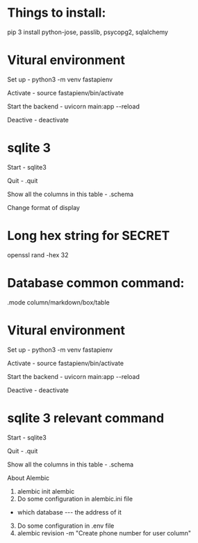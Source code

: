 # Things to install:

pip 3 install python-jose, passlib, psycopg2, sqlalchemy

# Vitural environment

Set up - python3 -m venv fastapienv

Activate - source fastapienv/bin/activate

Start the backend - uvicorn main:app --reload

Deactive - deactivate

# sqlite 3

Start - sqlite3

Quit - .quit

Show all the columns in this table - .schema

Change format of display

# Long hex string for SECRET

openssl rand -hex 32

# Database common command:

.mode column/markdown/box/table

# Vitural environment

Set up - python3 -m venv fastapienv

Activate - source fastapienv/bin/activate

Start the backend - uvicorn main:app --reload

Deactive - deactivate

# sqlite 3 relevant command

Start - sqlite3

Quit - .quit

Show all the columns in this table - .schema

About Alembic

1. alembic init alembic
2. Do some configuration in alembic.ini file

- which database --- the address of it

3. Do some configuration in .env file
4. alembic revision -m "Create phone number for user column"

